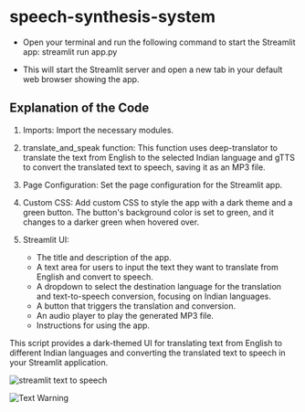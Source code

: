 # speech-synthesis-system

- Open your terminal and run the following command to start the Streamlit app: streamlit run app.py 

- This will start the Streamlit server and open a new tab in your default web browser showing the app.


## Explanation of the Code

1.  Imports: Import the necessary modules.

2.  translate_and_speak function: This function uses deep-translator to translate the text from English to the selected Indian language and gTTS to convert the translated text to speech, 
   saving it as an MP3 file.

3.  Page Configuration: Set the page configuration for the Streamlit app.

4.  Custom CSS: Add custom CSS to style the app with a dark theme and a green button. The button's background color is set to green, and it changes to a darker green when hovered over.

5.  Streamlit UI:
       - The title and description of the app.
       - A text area for users to input the text they want to translate from English and convert to speech.
       - A dropdown to select the destination language for the translation and text-to-speech conversion, focusing on Indian languages.
       - A button that triggers the translation and conversion.
       - An audio player to play the generated MP3 file.
       - Instructions for using the app.
  
This script provides a dark-themed UI  for translating text from English to different Indian languages and converting the translated text to speech in your Streamlit application.


![streamlit text to speech](https://github.com/Prachikumari1008/speech-synthesis-system/assets/85853135/2d8068fd-f1c6-4990-bef3-5f081d9f4ed2)

![Text Warning ](https://github.com/Prachikumari1008/speech-synthesis-system/assets/85853135/ae6df83a-96cf-4cac-b294-6bd6db88a559)

